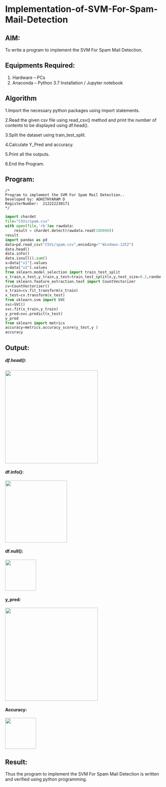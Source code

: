 # Implementation-of-SVM-For-Spam-Mail-Detection

## AIM:
To write a program to implement the SVM For Spam Mail Detection.

## Equipments Required:
1. Hardware – PCs
2. Anaconda – Python 3.7 Installation / Jupyter notebook

## Algorithm
1.Import the necessary python packages using import statements.

2.Read the given csv file using read_csv() method and print the number of contents to be displayed using df.head().

3.Split the dataset using train_test_split.

4.Calculate Y_Pred and accuracy.

5.Print all the outputs.

6.End the Program.

## Program:
```
/*
Program to implement the SVM For Spam Mail Detection..
Developed by: ADHITHYARAM D
RegisterNumber:  212222230171
*/
```
```python
import chardet 
file="CSVs/spam.csv"
with open(file,'rb')as rawdata: 
    result = chardet.detect(rawdata.read(100000)) 
result
import pandas as pd 
data=pd.read_csv("CSVs/spam.csv",encoding="'Windows-1252") 
data.head()
data.info()
data.isnull().sum()
x=data["v1"].values 
y=data["v2"].values
from sklearn.model_selection import train_test_split 
x_train,x_test,y_train,y_test=train_test_split(x,y,test_size=0.2,random_state=0)
from sklearn.feature_extraction.text import CountVectorizer 
cv=CountVectorizer()
x_train=cv.fit_transform(x_train) 
x_test=cv.transform(x_test)
from sklearn.svm import SVC 
svc=SVC() 
svc.fit(x_train,y_train) 
y_pred=svc.predict(x_test) 
y_pred
from sklearn import metrics 
accuracy=metrics.accuracy_score(y_test,y )  
accuracy
```

## Output:
##### df.head():
<img src = "https://github.com/Adhithyaram29D/Implementation-of-SVM-For-Spam-Mail-Detection/assets/119393540/f59f30db-3832-4701-b5ec-0381c9fc0af2" width="300">

#### df.info():
<img src = "https://github.com/Adhithyaram29D/Implementation-of-SVM-For-Spam-Mail-Detection/assets/119393540/43c833c1-9f69-4fc0-8566-4a92e2407d29" width="200">

#### df.null():
<img src = "https://github.com/Adhithyaram29D/Implementation-of-SVM-For-Spam-Mail-Detection/assets/119393540/41fd497f-32b9-4c1e-9f83-aac4252f4804" width="100">

#### y_pred:
<img src = "https://github.com/Adhithyaram29D/Implementation-of-SVM-For-Spam-Mail-Detection/assets/119393540/039c0e79-4bfc-474a-83e1-445165e67962" width="300">

#### Accuracy:
<img src = "https://github.com/Adhithyaram29D/Implementation-of-SVM-For-Spam-Mail-Detection/assets/119393540/888b825d-0e49-4a1e-a26f-babce1862d07" width="100">

## Result:
Thus the program to implement the SVM For Spam Mail Detection is written and verified using python programming.
